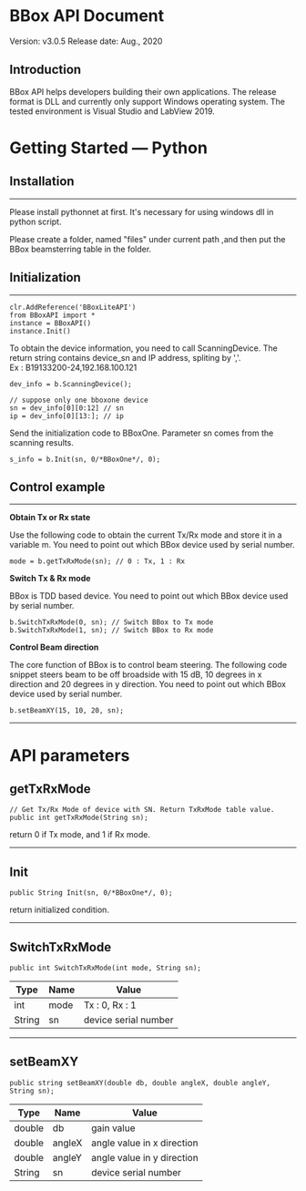 # BBox API Document
Version: v3.0.5
Release date: Aug., 2020 

## Introduction

BBox API helps developers building their own applications. The release format is DLL and currently only support Windows operating system. The tested environment is Visual Studio and LabView 2019.


# Getting Started — Python
## Installation
----------

Please install pythonnet at first. It's necessary for using windows dll in python script.

Please create a folder, named "files" under current path 
,and then put the BBox beamsterring table in the folder.


## Initialization
----------
    clr.AddReference('BBoxLiteAPI')
    from BBoxAPI import *
    instance = BBoxAPI()
    instance.Init()  

To obtain the device information, you need to call ScanningDevice. The return string contains device_sn and IP address, spliting by ','.  
Ex : B19133200-24,192.168.100.121 

    
    dev_info = b.ScanningDevice();

	// suppose only one bboxone device
	sn = dev_info[0][0:12] // sn
	ip = dev_info[0][13:]; // ip

Send the initialization code to BBoxOne. Parameter sn comes from the scanning results.

	s_info = b.Init(sn, 0/*BBoxOne*/, 0);



## Control example
----------

**Obtain Tx or Rx state**

Use the following code to obtain the current Tx/Rx mode and store it in a variable m. You need to point out which BBox device used by serial number. 

    mode = b.getTxRxMode(sn); // 0 : Tx, 1 : Rx  

**Switch Tx & Rx mode**

BBox is TDD based device. You need to point out which BBox device used by serial number.

    b.SwitchTxRxMode(0, sn); // Switch BBox to Tx mode
    b.SwitchTxRxMode(1, sn); // Switch BBox to Rx mode


**Control Beam direction**

The core function of BBox is to control beam steering. The following code snippet steers beam to be off broadside with 15 dB, 10 degrees in x direction and  20 degrees in y direction. You need to point out which BBox device used by serial number.

    b.setBeamXY(15, 10, 20, sn);

 ****


# API parameters

## getTxRxMode
    // Get Tx/Rx Mode of device with SN. Return TxRxMode table value.
    public int getTxRxMode(String sn); 
    
return 0 if Tx mode, and 1 if Rx mode.
    
----------
## Init
    public String Init(sn, 0/*BBoxOne*/, 0);

return initialized condition.

----------
## SwitchTxRxMode
    public int SwitchTxRxMode(int mode, String sn);
| Type | Name | Value                                        |
| ------------ | ------------ | ------------------------------------------------ |
| int     | mode         | Tx : 0, Rx : 1 |
| String       | sn           | device serial number |


----------
## setBeamXY
    public string setBeamXY(double db, double angleX, double angleY, String sn);
| Type | Name | Value                                        |
| ------------ | ------------ | ------------------------------------------------ |
| double       | db           | gain value
| double       | angleX        | angle value in x direction
| double       | angleY        | angle value in y direction
| String       | sn           | device serial number |